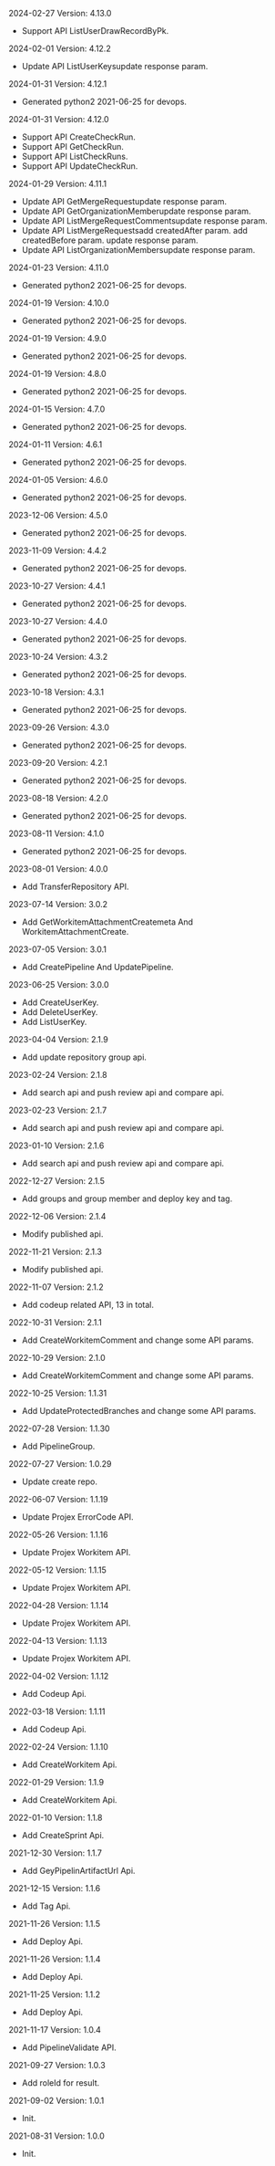 2024-02-27 Version: 4.13.0
- Support API ListUserDrawRecordByPk.


2024-02-01 Version: 4.12.2
- Update API ListUserKeysupdate response param.


2024-01-31 Version: 4.12.1
- Generated python2 2021-06-25 for devops.

2024-01-31 Version: 4.12.0
- Support API CreateCheckRun.
- Support API GetCheckRun.
- Support API ListCheckRuns.
- Support API UpdateCheckRun.


2024-01-29 Version: 4.11.1
- Update API GetMergeRequestupdate response param.
- Update API GetOrganizationMemberupdate response param.
- Update API ListMergeRequestCommentsupdate response param.
- Update API ListMergeRequestsadd createdAfter param.
add createdBefore param.
update response param.
- Update API ListOrganizationMembersupdate response param.


2024-01-23 Version: 4.11.0
- Generated python2 2021-06-25 for devops.

2024-01-19 Version: 4.10.0
- Generated python2 2021-06-25 for devops.

2024-01-19 Version: 4.9.0
- Generated python2 2021-06-25 for devops.

2024-01-19 Version: 4.8.0
- Generated python2 2021-06-25 for devops.

2024-01-15 Version: 4.7.0
- Generated python2 2021-06-25 for devops.

2024-01-11 Version: 4.6.1
- Generated python2 2021-06-25 for devops.

2024-01-05 Version: 4.6.0
- Generated python2 2021-06-25 for devops.

2023-12-06 Version: 4.5.0
- Generated python2 2021-06-25 for devops.

2023-11-09 Version: 4.4.2
- Generated python2 2021-06-25 for devops.

2023-10-27 Version: 4.4.1
- Generated python2 2021-06-25 for devops.

2023-10-27 Version: 4.4.0
- Generated python2 2021-06-25 for devops.

2023-10-24 Version: 4.3.2
- Generated python2 2021-06-25 for devops.

2023-10-18 Version: 4.3.1
- Generated python2 2021-06-25 for devops.

2023-09-26 Version: 4.3.0
- Generated python2 2021-06-25 for devops.

2023-09-20 Version: 4.2.1
- Generated python2 2021-06-25 for devops.

2023-08-18 Version: 4.2.0
- Generated python2 2021-06-25 for devops.

2023-08-11 Version: 4.1.0
- Generated python2 2021-06-25 for devops.

2023-08-01 Version: 4.0.0
- Add TransferRepository API.

2023-07-14 Version: 3.0.2
- Add GetWorkitemAttachmentCreatemeta And WorkitemAttachmentCreate.

2023-07-05 Version: 3.0.1
- Add CreatePipeline And UpdatePipeline.

2023-06-25 Version: 3.0.0
- Add CreateUserKey.
- Add DeleteUserKey.
- Add ListUserKey.

2023-04-04 Version: 2.1.9
- Add update repository group api.

2023-02-24 Version: 2.1.8
- Add search api and push review api and compare api.

2023-02-23 Version: 2.1.7
- Add search api and push review api and compare api.

2023-01-10 Version: 2.1.6
- Add search api and push review api and compare api.

2022-12-27 Version: 2.1.5
- Add groups and group member and deploy key and tag.

2022-12-06 Version: 2.1.4
- Modify published api.

2022-11-21 Version: 2.1.3
- Modify published api.

2022-11-07 Version: 2.1.2
- Add codeup related API,  13 in total.

2022-10-31 Version: 2.1.1
- Add CreateWorkitemComment and change some API params.

2022-10-29 Version: 2.1.0
- Add CreateWorkitemComment and change some API params.

2022-10-25 Version: 1.1.31
- Add UpdateProtectedBranches and change some API params.

2022-07-28 Version: 1.1.30
- Add PipelineGroup.

2022-07-27 Version: 1.0.29
- Update create repo.

2022-06-07 Version: 1.1.19
- Update Projex ErrorCode API.

2022-05-26 Version: 1.1.16
- Update Projex Workitem API.

2022-05-12 Version: 1.1.15
- Update Projex Workitem API.

2022-04-28 Version: 1.1.14
- Update Projex Workitem API.

2022-04-13 Version: 1.1.13
- Update Projex Workitem API.

2022-04-02 Version: 1.1.12
- Add Codeup Api.

2022-03-18 Version: 1.1.11
- Add Codeup Api.

2022-02-24 Version: 1.1.10
- Add CreateWorkitem Api.

2022-01-29 Version: 1.1.9
- Add CreateWorkitem Api.

2022-01-10 Version: 1.1.8
- Add CreateSprint Api.

2021-12-30 Version: 1.1.7
- Add GeyPipelinArtifactUrl Api.

2021-12-15 Version: 1.1.6
- Add Tag Api.

2021-11-26 Version: 1.1.5
- Add Deploy Api.

2021-11-26 Version: 1.1.4
- Add Deploy Api.

2021-11-25 Version: 1.1.2
- Add Deploy Api.

2021-11-17 Version: 1.0.4
- Add PipelineValidate API.

2021-09-27 Version: 1.0.3
- Add roleId for result.

2021-09-02 Version: 1.0.1
- Init.

2021-08-31 Version: 1.0.0
- Init.

